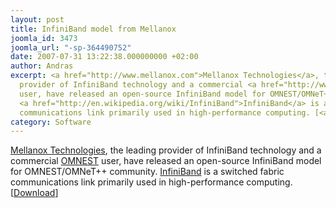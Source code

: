 ```yaml
---
layout: post
title: InfiniBand model from Mellanox
joomla_id: 3473
joomla_url: "-sp-364490752"
date: 2007-07-31 13:22:38.000000000 +02:00
author: Andras
excerpt: <a href="http://www.mellanox.com">Mellanox Technologies</a>, the leading
  provider of InfiniBand technology and a commercial <a href="http://www.omnest.com">OMNEST</a>
  user, have released an open-source InfiniBand model for OMNEST/OMNeT++ community.
  <a href="http://en.wikipedia.org/wiki/InfiniBand">InfiniBand</a> is a switched fabric
  communications link primarily used in high-performance computing. [<a href="index.php?option=com_docman&task=doc_details&gid=2074">Download</a>]
category: Software
---
```

<a href="http://www.mellanox.com">Mellanox Technologies</a>, the leading provider of InfiniBand technology and a commercial <a href="http://www.omnest.com">OMNEST</a> user, have released an open-source InfiniBand model for OMNEST/OMNeT++ community. <a href="http://en.wikipedia.org/wiki/InfiniBand">InfiniBand</a> is a switched fabric communications link primarily used in high-performance computing. [<a href="index.php?option=com_docman&task=doc_details&gid=2074">Download</a>]
